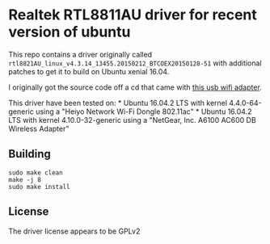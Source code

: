 # Realtek RTL8811AU driver for recent version of ubuntu

This repo contains a driver originally called `rtl8821AU_linux_v4.3.14_13455.20150212_BTCOEX20150128-51` with additional patches to get it to build on Ubuntu xenial 16.04.

I originally got the source code off a cd that came with [this usb wifi adapter](https://www.amazon.com/Heiyo-Network-600Mbps-802-11ac-Wireless/dp/B01N2NJFPG).

This driver have been tested on:
    * Ubuntu 16.04.2 LTS with kernel 4.4.0-64-generic using a "Heiyo Network Wi-Fi Dongle 802.11ac"
    * Ubuntu 16.04.2 LTS with kernel 4.10.0-32-generic using a "NetGear, Inc. A6100 AC600 DB Wireless Adapter"

## Building
```
sudo make clean
make -j 8
sudo make install
```

## License
The driver license appears to be GPLv2
